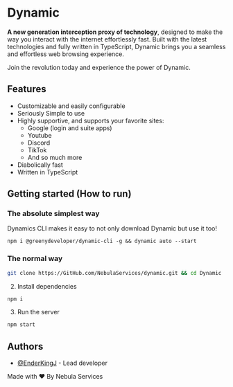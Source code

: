 # Dynamic
**A new generation interception proxy of technology**, designed to make the way you interact with the internet effortlessly fast. Built with the latest technologies and fully written in TypeScript, Dynamic brings you a seamless and effortless web browsing experience.


Join the revolution today and experience the power of Dynamic.

## Features

- Customizable and easily configurable
- Seriously Simple to use
- Highly supportive, and supports your favorite sites:
    - Google (login and suite apps)
    - Youtube 
    - Discord
    - TikTok
    - And so much more
- Diabolically fast
- Written in TypeScript
## Getting started (How to run)


### The absolute simplest way

Dynamics CLI makes it easy to not only download Dynamic but use it too! 

```
npm i @greenydeveloper/dynamic-cli -g && dynamic auto --start
```

### The normal way 
```bash
git clone https://GitHub.com/NebulaServices/dynamic.git && cd Dynamic
```

2. Install dependencies
```bash
npm i 
```

3. Run the server
```bash
npm start
```
## Authors

- [@EnderKingJ](https://www.github.com/EnderKingJ) - Lead developer


Made with ❤️ By Nebula Services 

